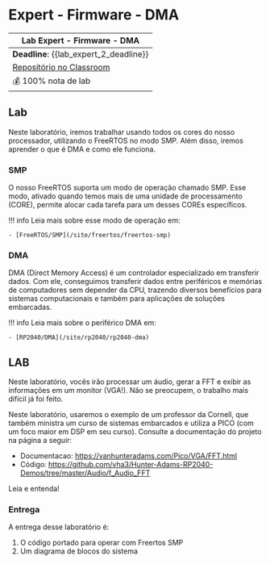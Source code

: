 # Expert - Firmware - DMA

| Lab Expert - Firmware - DMA                             |
|--------------------------------------------------------|
| **Deadline**: {{lab_expert_2_deadline}}                |
| [Repositório no Classroom]({{lab_expert_2_classroom}}) |
| 💰 100% nota de lab                                    |

## Lab

Neste laboratório, iremos trabalhar usando todos os cores do nosso processador, utilizando o FreeRTOS no modo SMP. Além disso, iremos aprender o que é DMA e como ele funciona.

### SMP

O nosso FreeRTOS suporta um modo de operação chamado SMP. Esse modo, ativado quando temos mais de uma unidade de processamento (CORE), permite alocar cada tarefa para um desses COREs específicos.

!!! info 
    Leia mais sobre esse modo de operação em:
    
    - [FreeRTOS/SMP](/site/freertos/freertos-smp)

### DMA

DMA (Direct Memory Access) é um controlador especializado em transferir dados. Com ele, conseguimos transferir dados entre periféricos e memórias de computadores sem depender da CPU, trazendo diversos benefícios para sistemas computacionais e também para aplicações de soluções embarcadas. 

!!! info 
    Leia mais sobre o periférico DMA em:
    
    - [RP2040/DMA](/site/rp2040/rp2040-dma)

## LAB

Neste laboratório, vocês irão processar um áudio, gerar a FFT e exibir as informações em um monitor (VGA!). Não se preocupem, o trabalho mais difícil já foi feito.

Neste laboratório, usaremos o exemplo de um professor da Cornell, que também ministra um curso de sistemas embarcados e utiliza a PICO (com um foco maior em DSP em seu curso). Consulte a documentação do projeto na página a seguir:

- Documentacao: https://vanhunteradams.com/Pico/VGA/FFT.html
- Código: https://github.com/vha3/Hunter-Adams-RP2040-Demos/tree/master/Audio/f_Audio_FFT

Leia e entenda!

### Entrega

A entrega desse laboratório é:

1. O código portado para operar com Freertos SMP
2. Um diagrama de blocos do sistema
